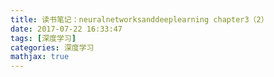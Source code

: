 ```yaml
---
title: 读书笔记：neuralnetworksanddeeplearning chapter3（2）
date: 2017-07-22 16:33:47
tags: [深度学习]
categories: 深度学习
mathjax: true
---
```


